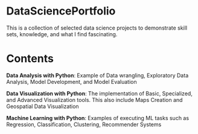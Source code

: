 # DataSciencePortfolio
This is a collection of selected data science projects to demonstrate skill sets, knowledge, and what I find fascinating.
# Contents
**Data Analysis with Python**: Example of Data wrangling, Exploratory Data Analysis, Model Development, and Model Evaluation

**Data Visualization with Python**: The implementation of Basic, Specialized, and Advanced Visualization tools. This also include Maps Creation and Geospatial Data
Visualization

**Machine Learning with Python**: Examples of executing ML tasks such as Regression, Classification, Clustering, Recommender Systems
